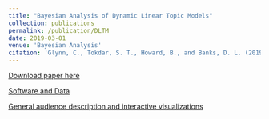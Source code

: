 ```yaml
---
title: "Bayesian Analysis of Dynamic Linear Topic Models"
collection: publications
permalink: /publication/DLTM
date: 2019-03-01
venue: 'Bayesian Analysis'
citation: 'Glynn, C., Tokdar, S. T., Howard, B., and Banks, D. L. (2019). Bayesian analysis of Dynamic Linear Topic Models. Bayesian Anal., 14(1):53-80. doi:10.1214/18-BA1100, https://projecteuclid.org/euclid.ba/1523671249'
---
```


[Download paper here](http://g-lynn.github.io/files/GlynnTokdarHowardBanks_2019.pdf)

[Software and Data](https://github.com/G-Lynn/DLTM)

[General audience description and interactive visualizations](http://g-lynn.github.io/DLTM/)
